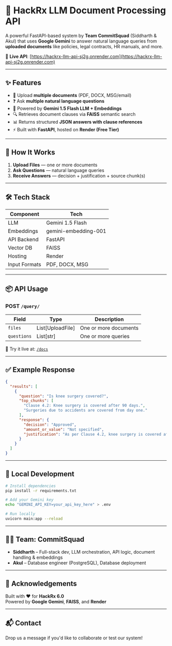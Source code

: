 # 🧠 HackRx LLM Document Processing API

A powerful FastAPI-based system by **Team CommitSquad** (Siddharth & Akul) that uses **Google Gemini** to answer natural language queries from **uploaded documents** like policies, legal contracts, HR manuals, and more.

🔗 **Live API**: [https://hackrx-llm-api-sj2g.onrender.com](https://hackrx-llm-api-sj2g.onrender.com)

---

## ✨ Features

- 📁 Upload **multiple documents** (PDF, DOCX, MSG/email)
- ❓ Ask **multiple natural language questions**
- 🤖 Powered by **Gemini 1.5 Flash LLM + Embeddings**
- 🔍 Retrieves document clauses via **FAISS** semantic search
- 📊 Returns structured **JSON answers with clause references**
- ⚡ Built with **FastAPI**, hosted on **Render (Free Tier)**

---

## 🚀 How It Works

1. **Upload Files** — one or more documents  
2. **Ask Questions** — natural language queries  
3. **Receive Answers** — decision + justification + source chunk(s)

---

## 🛠 Tech Stack

| Component      | Tech                          |
|----------------|-------------------------------|
| LLM            | Gemini 1.5 Flash              |
| Embeddings     | gemini-embedding-001          |
| API Backend    | FastAPI                       |
| Vector DB      | FAISS                         |
| Hosting        | Render                        |
| Input Formats  | PDF, DOCX, MSG                |

---

## 📦 API Usage

### POST `/query/`

| Field      | Type             | Description                  |
|------------|------------------|------------------------------|
| `files`    | List[UploadFile] | One or more documents        |
| `questions`| List[str]        | One or more queries          |

📄 Try it live at: [`/docs`](https://hackrx-llm-api-sj2g.onrender.com/docs)

---

## ✅ Example Response

```json
{
  "results": [
    {
      "question": "Is knee surgery covered?",
      "top_chunks": [
        "Clause 4.2: Knee surgery is covered after 90 days.",
        "Surgeries due to accidents are covered from day one."
      ],
      "response": {
        "decision": "Approved",
        "amount_or_value": "Not specified",
        "justification": "As per Clause 4.2, knee surgery is covered after 90 days."
      }
    }
  ]
}
```

---

## 🧪 Local Development

```bash
# Install dependencies
pip install -r requirements.txt

# Add your Gemini key
echo "GEMINI_API_KEY=your_api_key_here" > .env

# Run locally
uvicorn main:app --reload
```

---

## 👨‍💻 Team: CommitSquad

- **Siddharth** – Full-stack dev, LLM orchestration, API logic, document handling & embeddings
- **Akul** – Database engineer (PostgreSQL), Database deployment

---

## 🤝 Acknowledgements

Built with ❤️ for **HackRx 6.0**  
Powered by **Google Gemini**, **FAISS**, and **Render**

---

## 📬 Contact

Drop us a message if you'd like to collaborate or test our system!
